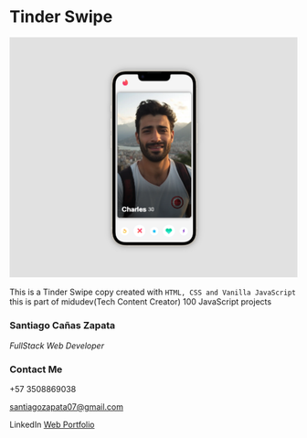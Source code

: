 # Tinder Swipe

!["Tinder Swipe Preview](./Media/tinder-swipe-preview.webp)

This is a Tinder Swipe copy created with `HTML, CSS and Vanilla JavaScript` this is part of midudev(Tech Content Creator) 100 JavaScript projects

### **Santiago Cañas Zapata**

_FullStack Web Developer_

### **Contact Me**

+57 3508869038

santiagozapata07@gmail.com

<a href="https://www.linkedin.com/in/santiagocanas/" target="blank"></a>LinkedIn<a/> <a href="" target="blank">Web Portfolio</a>
